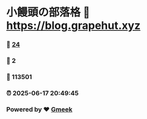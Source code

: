 # 小饅頭の部落格 :link: https://blog.grapehut.xyz 
### :page_facing_up: [24](https://blog.grapehut.xyz/tag.html) 
### :speech_balloon: 2 
### :hibiscus: 113501 
### :alarm_clock: 2025-06-17 20:49:45 
### Powered by :heart: [Gmeek](https://github.com/Meekdai/Gmeek)
